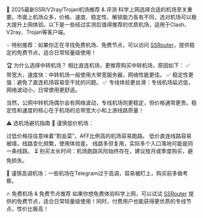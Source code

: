 🚀 2025最新SSR/V2ray/Trojan机场推荐 & 评测
科学上网选择合适的机场至关重要。市面上机场众多，价格、速度、稳定性、解锁能力各有不同，选对机场可以极大提升上网体验。以下是一些经过实测后值得推荐的优质机场，适用于Clash、V2ray、Trojan等客户端。

💡 特别推荐：如果你正在寻找免费机场、免费节点，可以访问 <a href="https://www.SSRouter.com/" rel="nofollow">SSRouter</a>，提供稳定的免费节点，适合日常轻量级使用！



🏆 为什么选择中转机场？
相比直连机场，更推荐购买中转机场，原因如下：
✅ 带宽大，速度快：中转机场一般使用大带宽服务器，网络性能更佳。
✅ 稳定性更强：避免了直连机场容易受干扰的问题。
✅ 专线体验更丝滑：专线机场延迟低，网络波动小，日常使用更舒适。

当然，公网中转机场偶尔会有网络波动，专线机场则更稳定，但价格通常更贵。稳定性和速度的核心在于机场的总带宽大小和上游线路质量！

⚠️ 选机场避坑指南
🚫 谨慎低价机场：

过低价格往往意味着“割韭菜”，AFF比例高的机场容易跑路。
低价直连线路容易被墙，线路变化频繁，使用体验差。
线路多但复用，实际多个入口落地可能是同一条线路。
⏳ 别买太长时间：机场跑路风险始终存在，建议按月或季度购买，避免损失。

👀 谨慎高调机场：一些机场在Telegram过于高调，容易被盯上，购买前多做考察。

🔥 免费机场 & 免费节点推荐
如果你想免费体验科学上网，可以试试 <a href="https://www.SSRouter.com/" rel="nofollow">SSRouter</a> 提供的免费节点，适合日常轻量级使用！同时，付费用户也能获得更优质的专线节点，性价比极高！
